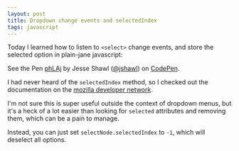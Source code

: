 ```yaml
---
layout: post
title: Dropdown change events and selectedIndex
tags: javascript
---
```


Today I learned how to listen to `<select>` change events, and store
the selected option in plain-jane javascript:

<p data-height="268" data-theme-id="788" data-slug-hash="phLAj" data-default-tab="js" class='codepen'>See the Pen <a href='http://codepen.io/jshawl/pen/phLAj/'>phLAj</a> by Jesse Shawl (<a href='http://codepen.io/jshawl'>@jshawl</a>) on <a href='http://codepen.io'>CodePen</a>.</p>
<script async src="//codepen.io/assets/embed/ei.js"></script>

I had never heard of the `selectedIndex` method, so I checked out the documentation on the [mozilla developer network](https://developer.mozilla.org/en-US/docs/Mozilla/Tech/XUL/Property/selectedIndex).

I'm not sure this is super useful outside the context of dropdown menus, but it's a heck of a lot easier
than looking for `selected` attributes and removing them, which can be a pain to manage.

Instead, you can just set `selectNode.selectedIndex` to `-1`, which will deselect all options.
